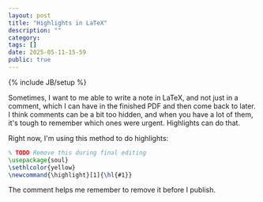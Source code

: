 ```yaml
---
layout: post
title: "Highlights in LaTeX"
description: ""
category: 
tags: []
date: 2025-05-11-15-59
public: true
---
```

{% include JB/setup %}

Sometimes, I want to me able to write a note in LaTeX, and not just in a comment, which I can have in the finished PDF and then come back to later. I think comments can be a bit too hidden, and when you have a lot of them, it's tough to remember which ones were urgent. Highlights can do that.

Right now, I'm using this method to do highlights:

```tex
% TODO Remove this during final editing
\usepackage{soul}
\sethlcolor{yellow}
\newcommand{\highlight}[1]{\hl{#1}}
```

The comment helps me remember to remove it before I publish.